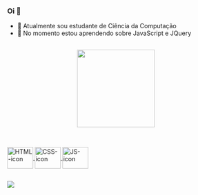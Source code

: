 ### Oi 👋

- 🔭 Atualmente sou estudante de Ciência da Computação
- 🌱 No momento estou aprendendo sobre JavaScript e JQuery
##

<div align="center">
  <a href="https://github.com/LuisFRC03">
  <img height="180em" src="https://github-readme-stats.vercel.app/api?username=LuisFRC03&show_icons=true&theme=tokyonight&include_all_commits=true&count_private=true"/>
</div>

##

<div style="display: inline_block"><br>
<img align ="center" alt="HTML-icon" height="50px" width="60px" src="https://cdn.jsdelivr.net/gh/devicons/devicon/icons/html5/html5-original.svg" />
<img align="center" alt="CSS-icon" height="50px" width="60px" src="https://cdn.jsdelivr.net/gh/devicons/devicon/icons/css3/css3-original.svg" />
<img align="center" alt="JS-icon" height="50px" width="60px" src="https://cdn.jsdelivr.net/gh/devicons/devicon/icons/javascript/javascript-original.svg" />
</div>

##

<a href="mailto:luisfelipecampos4@gmail.com" target="_blank"><img src="https://img.shields.io/badge/Gmail-D14836?style=for-the-badge&logo=gmail&logoColor=white"></a>
